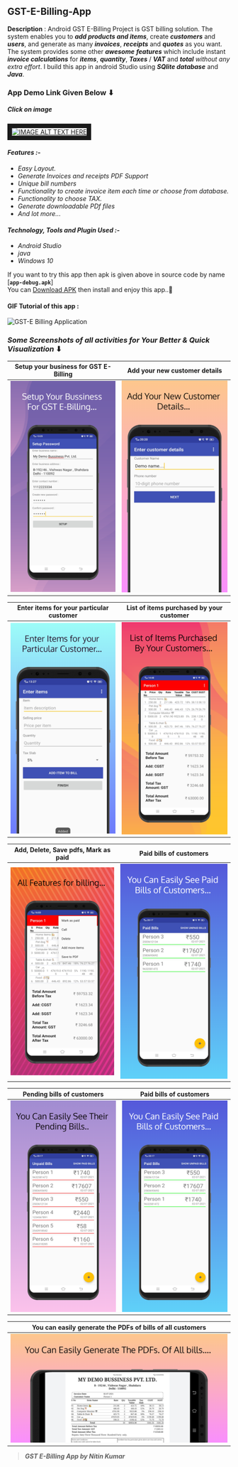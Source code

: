 ## GST-E-Billing-App

**Description** : Android GST E-Billing Project  is GST billing solution. The system enables you to _**add products and items**_, create _**customers**_ and _**users**_, and generate as many _**invoices**_, _**receipts**_ and _**quotes**_ as you want.  The system provides some other _**awesome** **features**_ which include instant _**invoice calculations**_ for _**items**_, _**quantity**_, _**Taxes**_ / _**VAT**_ and _**total**_ _without any extra effort_. I build this app in android Studio using _**SQlite database**_ and _**Java**_.

### App Demo Link Given Below ⬇
##### Click on image
<a href="http://www.youtube.com/watch?feature=player_embedded&v=hXZXjk44kBM
" target="_blank"><img src="http://img.youtube.com/vi/hXZXjk44kBM/0.jpg" 
alt="IMAGE ALT TEXT HERE" width="330" height="236" border="10" /></a>

#### _Features :-_
* _Easy  Layout._  
* _Generate Invoices and receipts PDF Support_  
* _Unique bill numbers_  
* _Functionality to create invoice item each time or choose from database._  
* _Functionality to choose  TAX._  
* _Generate downloadable PDf  files_  
* _And lot more..._

#### _Technology, Tools and Plugin Used :-_
* _Android Studio_  
* _java_  
* _Windows 10_  

If you want to try this app then apk is given above in source code
by name [**`app-debug.apk`**]  
You can [Download APK](https://github.com/Nitinkumar3399/GST-E-Billing-App/blob/master/app-debug.apk) then install and enjoy this app..🙂

#### GIF Tutorial of this app :
![GST-E Billing Application](https://github.com/Nitinkumar3399/My_GIFs/blob/master/GST%20E%20-%20Billing%20Android%20App%20giphy.gif)

### _Some Screenshots of all activities for Your Better & Quick Visualization_ ⬇

 Setup your business for GST E-Billing                               | Add your new customer details                                        
:------------------------------------------:|:-------------------------------------------:
 <img src="Screenshots/screen_1.png" width="315"> | <img src="Screenshots/screen_2.png" width="315">
 
 Enter items for your particular customer 			                    | List of items purchased by your customer
:-----------------------------------------------:|:----------------------------------------:
 <img src="Screenshots/screen_3.png" width="315">|<img src="Screenshots/screen_4.png" width="315">

 Add, Delete, Save pdfs, Mark as paid                           | Paid bills of customers                             
:-----------------------------------------:|:--------------------------------------------:
<img src="Screenshots/screen_5.png" width="315">| <img src="Screenshots/screen_6.png" width="315">

 Pending bills of customers                       | Paid bills of customers
:-----------------------------------------------:|:-------------------------------------:
 <img src="Screenshots/screen_7.png" width="315">|<img src="Screenshots/screen_6.png" width="315">
 
| You can easily generate the PDFs of bills of all customers                                |
| :----------------------------------------------------------------------------------------:|
| <img src="Screenshots/screen_8.png" width="770">                                          |  
 
> _**GST E-Billing App by Nitin Kumar**_
